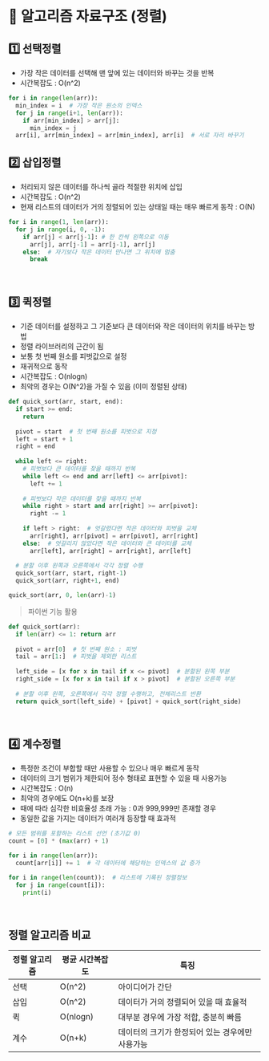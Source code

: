 # 🚩 알고리즘 자료구조 (정렬)



## 1️⃣ 선택정렬

- 가장 작은 데이터를 선택해 맨 앞에 있는 데이터와 바꾸는 것을 반복
- 시간복잡도 : O(n^2)

```python
for i in range(len(arr)):
  min_index = i  # 가장 작은 원소의 인덱스
  for j in range(i+1, len(arr)):
    if arr[min_index] > arr[j]:
      min_index = j
  arr[i], arr[min_index] = arr[min_index], arr[i]  # 서로 자리 바꾸기
```



## 2️⃣ 삽입정렬

- 처리되지 않은 데이터를 하나씩 골라 적절한 위치에 삽입
- 시간복잡도 : O(n^2)
- 현재 리스트의 데이터가 거의 정렬되어 있는 상태일 때는 매우 빠르게 동작 : O(N)

```python
for i in range(1, len(arr)):
  for j in range(i, 0, -1):
    if arr[j] < arr[j-1]: # 한 칸씩 왼쪽으로 이동
      arr[j], arr[j-1] = arr[j-1], arr[j]
    else:  # 자기보다 작은 데이터 만나면 그 위치에 멈춤
      break
```

​    

## 3️⃣ 퀵정렬

- 기준 데이터를 설정하고 그 기준보다 큰 데이터와 작은 데이터의 위치를 바꾸는 방법
- 정렬 라이브러리의 근간이 됨
- 보통 첫 번째 원소를 피벗값으로 설정
- 재귀적으로 동작
- 시간복잡도 : O(nlogn)
- 최악의 경우는 O(N^2)을 가질 수 있음 (이미 정렬된 상태)

```python
def quick_sort(arr, start, end):
  if start >= end:
    return
  
  pivot = start  # 첫 번째 원소를 피벗으로 지정
  left = start + 1
  right = end
  
  while left <= right:
    # 피벗보다 큰 데이터를 찾을 때까지 반복
    while left <= end and arr[left] <= arr[pivot]:
      left += 1
    
    # 피벗보다 작은 데이터를 찾을 때까지 반복
    while right > start and arr[right] >= arr[pivot]:
      right -= 1
    
    if left > right:  # 엇갈렸다면 작은 데이터와 피벗을 교체
      arr[right], arr[pivot] = arr[pivot], arr[right]
    else:  # 엇갈리지 않았다면 작은 데이터와 큰 데이터를 교체
      arr[left], arr[right] = arr[right], arr[left]
  
  # 분할 이후 왼쪽과 오른쪽에서 각각 정렬 수행
  quick_sort(arr, start, right-1)
  quick_sort(arr, right+1, end)

quick_sort(arr, 0, len(arr)-1)
```

> 파이썬 기능 활용

```python
def quick_sort(arr):
  if len(arr) <= 1: return arr
	
  pivot = arr[0]  # 첫 번째 원소 : 피벗
  tail = arr[1:]  # 피벗을 제외한 리스트
  
  left_side = [x for x in tail if x <= pivot]  # 분할된 왼쪽 부분
  right_side = [x for x in tail if x > pivot]  # 분할된 오른쪽 부분
  
  # 분할 이후 왼쪽, 오른쪽에서 각각 정렬 수행하고, 전체리스트 반환
  return quick_sort(left_side) + [pivot] + quick_sort(right_side)
```

​    

## 4️⃣ 계수정렬

- 특정한 조건이 부합할 때만 사용할 수 있으나 매우 빠르게 동작
- 데이터의 크기 범위가 제한되어 정수 형태로 표현할 수 있을 때 사용가능
- 시간복잡도 : O(n)
- 최악의 경우에도 O(n+k)를 보장
- 때에 따라 심각한 비효율성 초래 가능 : 0과 999,999만 존재할 경우
- 동일한 값을 가지는 데이터가 여러개 등장할 때 효과적

```python
# 모든 범위를 포함하는 리스트 선언 (초기값 0)
count = [0] * (max(arr) + 1)

for i in range(len(arr)):
  count[arr[i]] += 1  # 각 데이터에 해당하는 인덱스의 값 증가

for i in range(len(count)):  # 리스트에 기록된 정렬정보
  for j in range(count[i]):
    print(i)
```

​    

## 정렬 알고리즘 비교

| 정렬 알고리즘 | 평균 시간복잡도 | 특징                                            |
| ------------- | --------------- | ----------------------------------------------- |
| 선택          | O(n^2)          | 아이디어가 간단                                 |
| 삽입          | O(n^2)          | 데이터가 거의 정렬되어 있을 때 효율적           |
| 퀵            | O(nlogn)        | 대부분 경우에 가장 적합, 충분히 빠름            |
| 계수          | O(n+k)          | 데이터의 크기가 한정되어 있는 경우에만 사용가능 |

